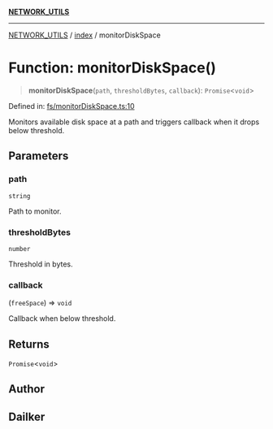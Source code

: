 [**NETWORK_UTILS**](../../README.md)

***

[NETWORK_UTILS](../../README.md) / [index](../README.md) / monitorDiskSpace

# Function: monitorDiskSpace()

> **monitorDiskSpace**(`path`, `thresholdBytes`, `callback`): `Promise`\<`void`\>

Defined in: [fs/monitorDiskSpace.ts:10](https://github.com/dailker/everyutil/blob/7c30ec40bbb398255a9be572db0a537e8bcb9c11/src/fs/monitorDiskSpace.ts#L10)

Monitors available disk space at a path and triggers callback when it drops below threshold.

## Parameters

### path

`string`

Path to monitor.

### thresholdBytes

`number`

Threshold in bytes.

### callback

(`freeSpace`) => `void`

Callback when below threshold.

## Returns

`Promise`\<`void`\>

## Author

## Dailker
